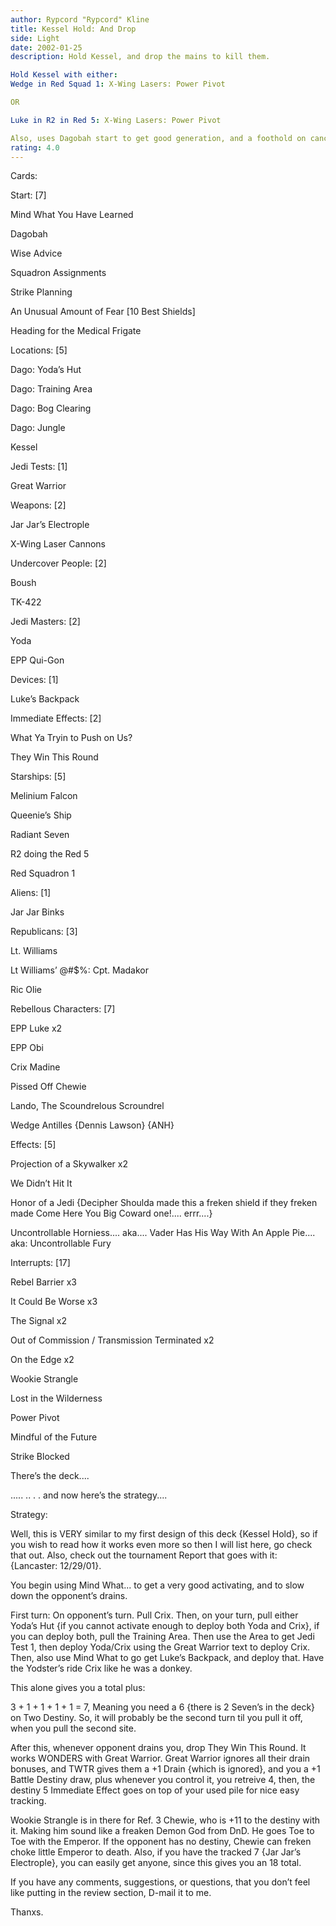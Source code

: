 ```yaml
---
author: Rypcord "Rypcord" Kline
title: Kessel Hold: And Drop
side: Light
date: 2002-01-25
description: Hold Kessel, and drop the mains to kill them.

Hold Kessel with either:
Wedge in Red Squad 1: X-Wing Lasers: Power Pivot

OR

Luke in R2 in Red 5: X-Wing Lasers: Power Pivot

Also, uses Dagobah start to get good generation, and a foothold on canc
rating: 4.0
---
```

Cards: 

Start: [7]
Mind What You Have Learned
Dagobah
Wise Advice
Squadron Assignments
Strike Planning
An Unusual Amount of Fear [10 Best Shields]
Heading for the Medical Frigate

Locations: [5]
Dago: Yoda’s Hut
Dago: Training Area
Dago: Bog Clearing
Dago: Jungle
Kessel

Jedi Tests: [1]
Great Warrior

Weapons: [2]
Jar Jar’s Electrople
X-Wing Laser Cannons

Undercover People: [2]
Boush
TK-422

Jedi Masters: [2]
Yoda
EPP Qui-Gon

Devices: [1]
Luke’s Backpack

Immediate Effects: [2]
What Ya Tryin to Push on Us?
They Win This Round

Starships: [5]
Melinium Falcon
Queenie’s Ship
Radiant Seven
R2 doing the Red 5
Red Squadron 1

Aliens: [1]
Jar Jar Binks

Republicans: [3]
Lt. Williams
Lt Williams’ @#$%: Cpt. Madakor
Ric Olie

Rebellous Characters: [7]
EPP Luke x2
EPP Obi
Crix Madine
Pissed Off Chewie
Lando, The Scoundrelous Scroundrel
Wedge Antilles {Dennis Lawson} {ANH}

Effects: [5]
Projection of a Skywalker x2
We Didn’t Hit It
Honor of a Jedi {Decipher Shoulda made this a freken shield if they freken made Come Here You Big Coward one!.... errr....}
Uncontrollable Horniess.... aka.... Vader Has His Way With An Apple Pie.... aka: Uncontrollable Fury

Interrupts: [17]
Rebel Barrier x3
It Could Be Worse x3
The Signal x2
Out of Commission / Transmission Terminated x2
On the Edge x2
Wookie Strangle
Lost in the Wilderness
Power Pivot
Mindful of the Future
Strike Blocked

There’s the deck....


..... .. . . and now here’s the strategy....








Strategy: 

Well, this is VERY similar to my first design of this deck {Kessel Hold}, so if you wish to read how it works even more so then I will list here, go check that out. Also, check out the tournament Report that goes with it: {Lancaster: 12/29/01}.

You begin using Mind What... to get a very good activating, and to slow down the opponent’s drains.

First turn: On opponent’s turn. Pull Crix. Then, on your turn, pull either Yoda’s Hut {if you cannot activate enough to deploy both Yoda and Crix}, if you can deploy both, pull the Training Area. Then use the Area to get Jedi Test 1, then deploy Yoda/Crix using the Great Warrior text to deploy Crix. Then, also use Mind What to go get Luke’s Backpack, and deploy that. Have the Yodster’s ride Crix like he was a donkey.

This alone gives you a total plus: 
3 + 1 + 1 + 1 + 1 = 7, Meaning you need a 6 {there is 2 Seven’s in the deck} on Two Destiny. So, it will probably be the second turn til you pull it off, when you pull the second site. 

After this, whenever opponent drains you, drop They Win This Round. It works WONDERS with Great Warrior. Great Warrior ignores all their drain bonuses, and TWTR gives them a +1 Drain {which is ignored}, and you a +1 Battle Destiny draw, plus whenever you control it, you retreive 4, then, the destiny 5 Immediate Effect goes on top of your used pile for nice easy tracking.

Wookie Strangle is in there for Ref. 3 Chewie, who is +11 to the destiny with it. Making him sound like a freaken Demon God from DnD. He goes Toe to Toe with the Emperor. If the opponent has no destiny, Chewie can freken choke little Emperor to death. Also, if you have the tracked 7 {Jar Jar’s Electrople}, you can easily get anyone, since this gives you an 18 total.

If you have any comments, suggestions, or questions, that you don’t feel like putting in the review section, D-mail it to me.

Thanxs.  